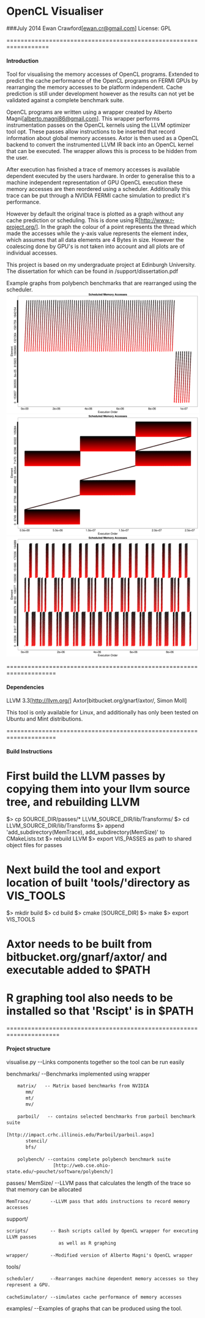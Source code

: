 #                     OpenCL Visualiser

###July 2014  Ewan Crawford[ewan.cr@gmail.com]
License: GPL

==================================================================

####               Introduction 

Tool for visualising the memory accesses of OpenCL programs. Extended to predict the cache performance of the
OpenCL programs on FERMI GPUs by rearranging the memory accesses to be platform independent. Cache prediction
is still under development however as the results can not yet be validated against a complete benchmark suite.

OpenCL programs are written using a wrapper created by Alberto Magni[alberto.magni86@gmail.com]. This wrapper 
performs instrumentation passes on the OpenCL kernels using the LLVM optimizer tool opt. These passes allow
instructions to be inserted that record information about global memory accesses. Axtor is then used as
a OpenCL backend to convert the instrumented LLVM IR back into an OpenCL kernel that can be executed. The 
wrapper allows this is process to be hidden from the user.

After execution has finished a trace of memory accesses is available dependent executed by the users 
hardware. In order to generalise this to a machine independent representation of GPU OpenCL execution these
memory accesses are then reordered using a scheduler. Additionally this trace can be put through a NVIDIA FERMI
cache simulation to predict it's performance. 

However by default the original trace is plotted as a graph without any cache prediction or scheduling.
This is done using R[http://www.r-project.org/]. In the graph the colour of a point represents the thread
which made the accesses while the y-axis value represents the element index, which assumes that all data elements
are 4 Bytes in size. However the coalescing done by GPU's is not taken into
account and all plots are of individual accesses.


This project is based on my undergraduate project at Edinburgh University. The dissertation for which can 
be found in /support/dissertation.pdf


Example graphs from polybench benchmarks that are rearranged using the scheduler.
![Alt text](/examples/2dconv.png?raw=true "2D Convolution")
![Alt text](/examples/3mm.png?raw=true "3 Matrix Multiplication")
![Alt text](/examples/fdtd2d.png?raw=true "2-D Finite Different Time Domain Kernel(FDTD-2D)")


====================================================================
####                    Dependencies 
LLVM 3.3[http://llvm.org/]
Axtor[bitbucket.org/gnarf/axtor/, Simon Moll]

This tool is only available for Linux, and additionally has only been tested on Ubuntu and Mint distributions.

====================================================================
####                    Build Instructions 
 
 # First build the LLVM passes by copying them into your llvm source tree, and rebuilding LLVM

 $> cp SOURCE_DIR/passes/*   LLVM_SOURCE_DIR/lib/Transforms/
 $> cd LLVM_SOURCE_DIR/lib/Transforms
 $> append 'add_subdirectory(MemTrace), add_subdirectory(MemSize)' to CMakeLists.txt 
 $> rebuild LLVM
 $> export VIS_PASSES as path to shared object files for passes

 # Next build the tool and export location of built 'tools/'directory as VIS_TOOLS

 $> mkdir build
 $> cd build
 $> cmake [SOURCE_DIR]
 $> make
 $> export VIS_TOOLS

 # Axtor needs to be built from bitbucket.org/gnarf/axtor/ and executable added to $PATH
 # R graphing tool also needs to be installed so that 'Rscipt' is in $PATH
  
=====================================================================
####                     Project structure 

visualise.py      --Links components together so the tool can be run easily                  

benchmarks/       --Benchmarks implemented using wrapper
      
        matrix/   -- Matrix based benchmarks from NVIDIA
           mm/
           mt/
           mv/

        parboil/   -- contains selected benchmarks from parboil benchmark suite
                      [http://impact.crhc.illinois.edu/Parboil/parboil.aspx]
           stencil/
           bfs/
  
        polybench/ --contains complete polybench benchmark suite
                     [http://web.cse.ohio-state.edu/~pouchet/software/polybench/]
           
             
passes/
    MemSize/        --LLVM pass that calculates the length of the trace
                      so that memory can be allocated

    MemTrace/       --LLVM pass that adds instructions to record memory accesses

support/

    scripts/        -- Bash scripts called by OpenCL wrapper for executing LLVM passes
                       as well as R graphing

    wrapper/        --Modified version of Alberto Magni's OpenCL wrapper

tools/

    scheduler/      --Rearranges machine dependent memory accesses so they represent a GPU.
 
    cacheSimulator/ --simulates cache performance of memory accesses

examples/           --Examples of graphs that can be produced using the tool.

